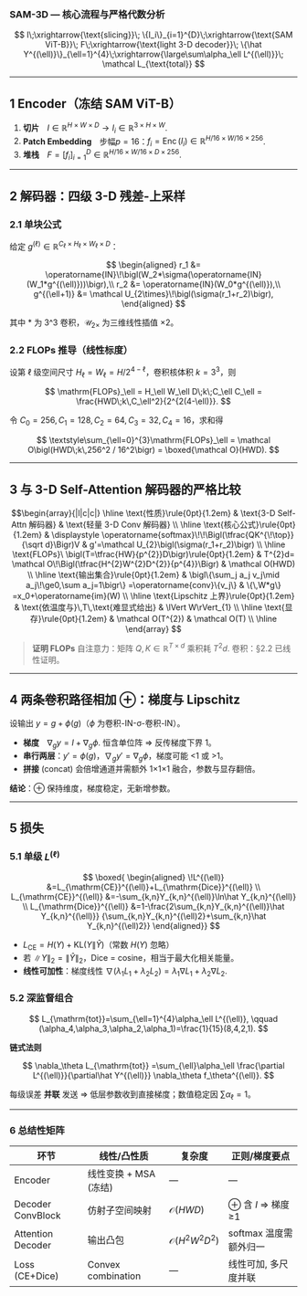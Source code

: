 ### SAM-3D — 核心流程与严格代数分析

$$
I\;\xrightarrow{\text{slicing}}\;
\{I_i\}_{i=1}^{D}\;\xrightarrow{\text{SAM ViT-B}}\;
F\;\xrightarrow{\text{light 3-D decoder}}\;
\{\hat Y^{(\ell)}\}_{\ell=1}^{4}\;\xrightarrow{\large\sum\alpha_\ell L^{(\ell)}}\;
\mathcal L_{\text{total}}
$$

---

## 1 Encoder（冻结 SAM ViT-B）

1. **切片** $I\in\mathbb R^{H\times W\times D}\longrightarrow I_i\in\mathbb R^{3\times H\times W}$.
2. **Patch Embedding** 步幅$p=16$：$\displaystyle f_i=\operatorname{Enc}(I_i)\in\mathbb R^{H/16\times W/16\times256}$.
3. **堆栈** $F=\bigl[f_i\bigr]_{i=1}^{D}\in\mathbb R^{H/16\times W/16\times D\times256}$.

---

## 2 解码器：四级 3-D 残差-上采样

### 2.1 单块公式

给定 $g^{(\ell)}\in\mathbb R^{C_\ell\times H_\ell\times W_\ell\times D}$：

$$
\begin{aligned}
r_1 &= \operatorname{IN}\!\bigl(W_2*\sigma(\operatorname{IN}(W_1*g^{(\ell)}))\bigr),\\
r_2 &= \operatorname{IN}(W_0*g^{(\ell)}),\\
g^{(\ell+1)} &= \mathcal U_{2\times}\!\bigl(\sigma(r_1+r_2)\bigr),
\end{aligned}
$$

其中 $*$ 为 3^3 卷积，$\mathcal U_{2\times}$ 为三维线性插值 ×2。

### 2.2 FLOPs 推导（线性标度）

设第 $\ell$ 级空间尺寸 $H_\ell=W_\ell=H/2^{4-\ell}$，卷积核体积 $k=3^3$，则

$$
\mathrm{FLOPs}_\ell
 = H_\ell W_\ell D\;k\;C_\ell C_\ell
 = \frac{HWD\;k\,C_\ell^2}{2^{2(4-\ell)}}.
$$

令 $C_0=256,C_1=128,C_2=64,C_3=32,C_4=16$，求和得

$$
\textstyle\sum_{\ell=0}^{3}\mathrm{FLOPs}_\ell
 = \mathcal O\bigl(HWD\;k\,256^2 / 16^2\bigr)
 = \boxed{\mathcal O}(HWD).
$$

---

## 3 与 3-D Self-Attention 解码器的严格比较


$$\begin{array}{|l|c|c|}
\hline
\text{性质}\rule{0pt}{1.2em} &
\text{3-D Self-Attn 解码器} &
\text{轻量 3-D Conv 解码器} \\ \hline
\text{核心公式}\rule{0pt}{1.2em} &
\displaystyle \operatorname{softmax}\!\!\Bigl(\tfrac{QK^{\!\top}}{\sqrt d}\Bigr)V &
g'=\mathcal U_{2}\bigl(\sigma(r_1+r_2)\bigr) \\ \hline
\text{FLOPs}\ \bigl(T=\tfrac{HW}{p^{2}}D\bigr)\rule{0pt}{1.2em} &
T^{2}d=
\mathcal O\!\Bigl(\tfrac{H^{2}W^{2}D^{2}}{p^{4}}\Bigr) &
\mathcal O(HWD) \\ \hline
\text{输出集合}\rule{0pt}{1.2em} &
\bigl\{\sum_j a_j v_j\mid a_j\!\ge0,\sum a_j=1\bigr\}
=\operatorname{conv}\{v_j\} &
\{\,W*g\}
=x_0+\operatorname{im}(W) \\ \hline
\text{Lipschitz 上界}\rule{0pt}{1.2em} &
\text{依温度与}\,T\,\text{难显式给出} &
\lVert W\rVert_{1} \\ \hline
\text{显存}\rule{0pt}{1.2em} &
\mathcal O(T^{2}) &
\mathcal O(T) \\ \hline
\end{array}
$$




> **证明 FLOPs**
> 自注意力：矩阵 $Q,K\in\mathbb R^{T\times d}$ 乘积耗 $T^2d$.
> 卷积：§2.2 已线性证明。

---

## 4 两条卷积路径相加 ⊕：梯度与 Lipschitz

设输出 $y=g+\phi(g)$（$\phi$ 为卷积-IN-σ-卷积-IN）。

* **梯度** $\nabla_g y = I + \nabla_g\phi$. 恒含单位阵 ⇒ 反传梯度下界 1。
* **串行两层**：$y'=\phi(g)$，$\nabla_g y'=\nabla_g\phi$，梯度可能 <1 或 >1。
* **拼接** (concat) 会倍增通道并需额外 1×1×1 融合，参数与显存翻倍。

**结论**：⊕ 保持维度，梯度稳定，无新增参数。

---

## 5 损失

### 5.1 单级 $L^{(\ell)}$

$$
\boxed{
\begin{aligned}
\!L^{(\ell)} &=L_{\mathrm{CE}}^{(\ell)}+L_{\mathrm{Dice}}^{(\ell)} \\
L_{\mathrm{CE}}^{(\ell)} &=-\sum_{k,n}Y_{k,n}^{(\ell)}\ln\hat Y_{k,n}^{(\ell)} \\
L_{\mathrm{Dice}}^{(\ell)} &=1-\frac{2\sum_{k,n}Y_{k,n}^{(\ell)}\hat Y_{k,n}^{(\ell)}}
                               {\sum_{k,n}Y_{k,n}^{(\ell)2}+\sum_{k,n}\hat Y_{k,n}^{(\ell)2}}
\end{aligned}}
$$

* $L_{\mathrm{CE}}=H(Y)+\mathrm{KL}(Y\|\hat Y)$（常数 $H(Y)$ 忽略）
* 若 $\|Y\|_2=\|\hat Y\|_2$，Dice = cosine，相当于最大化相关能量。
* **线性可加性**：梯度线性
  $\nabla(\lambda_1L_1+\lambda_2L_2)=\lambda_1\nabla L_1+\lambda_2\nabla L_2$.

### 5.2 深监督组合

$$
L_{\mathrm{tot}}=\sum_{\ell=1}^{4}\alpha_\ell L^{(\ell)},
\qquad
(\alpha_4,\alpha_3,\alpha_2,\alpha_1)=\frac{1}{15}(8,4,2,1).
$$

**链式法则**

$$
\nabla_\theta L_{\mathrm{tot}}
 =\sum_{\ell}\alpha_\ell
   \frac{\partial L^{(\ell)}}{\partial\hat Y^{(\ell)}}
   \nabla_\theta f_\theta^{(\ell)}.
$$

每级误差 **并联** 发送 ⇒ 低层参数收到直接梯度；数值稳定因 $\sum\alpha_\ell=1$。

---

### 6 总结性矩阵

| 环节                | 线性/凸性质             | 复杂度                      | 正则/梯度要点         |
| ----------------- | ------------------ | ------------------------ | --------------- |
| Encoder           | 线性变换 + MSA (冻结)    | —                        | —               |
| Decoder ConvBlock | 仿射子空间映射            | $\mathcal O(HWD)$       | ⊕ 含 $I$ ⇒ 梯度≥1  |
| Attention Decoder | 输出凸包               | $\mathcal O(H^2W^2D^2)$ | softmax 温度需额外归一 |
| Loss (CE+Dice)    | Convex combination | —                        | 线性可加, 多尺度并联     |
